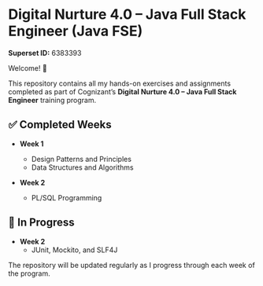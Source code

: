 # Digital Nurture 4.0 – Java Full Stack Engineer (Java FSE)  
**Superset ID:** 6383393

Welcome! 👋

This repository contains all my hands-on exercises and assignments completed as part of Cognizant’s **Digital Nurture 4.0 – Java Full Stack Engineer** training program.

## ✅ Completed Weeks
- **Week 1**
  - Design Patterns and Principles
  - Data Structures and Algorithms

- **Week 2**
  - PL/SQL Programming

## 🔧 In Progress
- **Week 2**
  - JUnit, Mockito, and SLF4J

The repository will be updated regularly as I progress through each week of the program.
